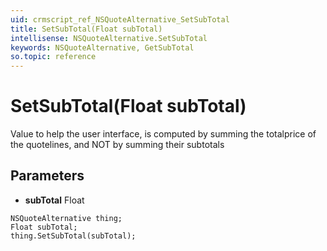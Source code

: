 ```yaml
---
uid: crmscript_ref_NSQuoteAlternative_SetSubTotal
title: SetSubTotal(Float subTotal)
intellisense: NSQuoteAlternative.SetSubTotal
keywords: NSQuoteAlternative, GetSubTotal
so.topic: reference
---
```


# SetSubTotal(Float subTotal)

Value to help the user interface, is computed by summing the totalprice of the quotelines, and NOT by summing their subtotals

## Parameters

* **subTotal** Float

```crmscript
NSQuoteAlternative thing;
Float subTotal;
thing.SetSubTotal(subTotal);
```

